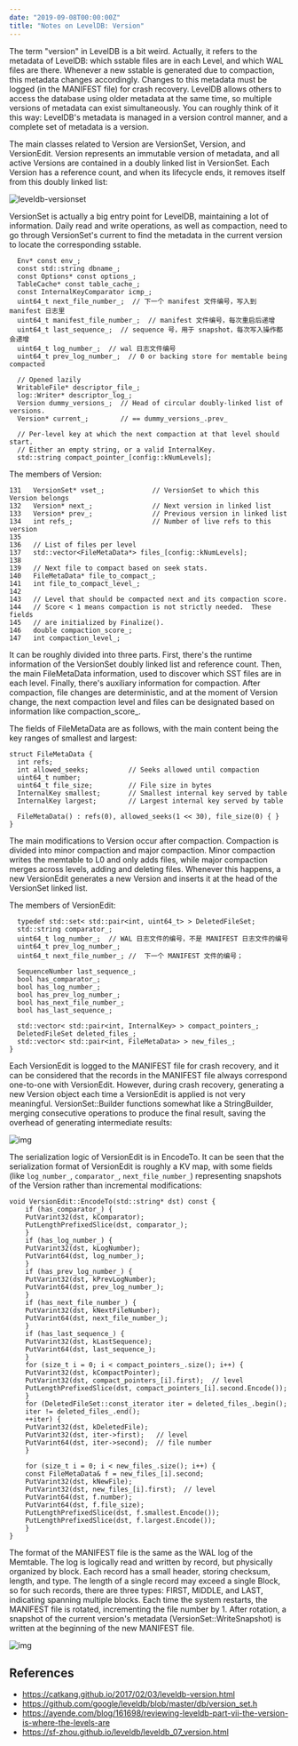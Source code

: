 ```yaml
---
date: "2019-09-08T00:00:00Z"
title: "Notes on LevelDB: Version"
---
```


The term "version" in LevelDB is a bit weird. Actually, it refers to the metadata of LevelDB: which sstable files are in each Level, and which WAL files are there. Whenever a new sstable is generated due to compaction, this metadata changes accordingly. Changes to this metadata must be logged (in the MANIFEST file) for crash recovery. LevelDB allows others to access the database using older metadata at the same time, so multiple versions of metadata can exist simultaneously. You can roughly think of it this way: LevelDB's metadata is managed in a version control manner, and a complete set of metadata is a version.

The main classes related to Version are VersionSet, Version, and VersionEdit. Version represents an immutable version of metadata, and all active Versions are contained in a doubly linked list in VersionSet. Each Version has a reference count, and when its lifecycle ends, it removes itself from this doubly linked list:

![leveldb-versionset](/images/2019-09-08-leveldb-version/leveldb-versionset.png)

VersionSet is actually a big entry point for LevelDB, maintaining a lot of information. Daily read and write operations, as well as compaction, need to go through VersionSet's current to find the metadata in the current version to locate the corresponding sstable.

```
  Env* const env_;
  const std::string dbname_;
  const Options* const options_;
  TableCache* const table_cache_;
  const InternalKeyComparator icmp_;
  uint64_t next_file_number_;  // 下一个 manifest 文件编号，写入到 manifest 日志里
  uint64_t manifest_file_number_;  // manifest 文件编号，每次重启后递增
  uint64_t last_sequence_;  // sequence 号，用于 snapshot，每次写入操作都会递增
  uint64_t log_number_;  // wal 日志文件编号
  uint64_t prev_log_number_;  // 0 or backing store for memtable being compacted

  // Opened lazily
  WritableFile* descriptor_file_;
  log::Writer* descriptor_log_;
  Version dummy_versions_;  // Head of circular doubly-linked list of versions.
  Version* current_;        // == dummy_versions_.prev_

  // Per-level key at which the next compaction at that level should start.
  // Either an empty string, or a valid InternalKey.
  std::string compact_pointer_[config::kNumLevels];
```

The members of Version:

```
131   VersionSet* vset_;            // VersionSet to which this Version belongs
132   Version* next_;               // Next version in linked list
133   Version* prev_;               // Previous version in linked list
134   int refs_;                    // Number of live refs to this version
135
136   // List of files per level
137   std::vector<FileMetaData*> files_[config::kNumLevels];
138
139   // Next file to compact based on seek stats.
140   FileMetaData* file_to_compact_;
141   int file_to_compact_level_;
142
143   // Level that should be compacted next and its compaction score.
144   // Score < 1 means compaction is not strictly needed.  These fields
145   // are initialized by Finalize().
146   double compaction_score_;
147   int compaction_level_;
```

It can be roughly divided into three parts. First, there's the runtime information of the VersionSet doubly linked list and reference count. Then, the main FileMetaData information, used to discover which SST files are in each level. Finally, there's auxiliary information for compaction. After compaction, file changes are deterministic, and at the moment of Version change, the next compaction level and files can be designated based on information like compaction_score_.

The fields of FileMetaData are as follows, with the main content being the key ranges of smallest and largest:

```
struct FileMetaData {
  int refs;
  int allowed_seeks;          // Seeks allowed until compaction
  uint64_t number; 
  uint64_t file_size;         // File size in bytes
  InternalKey smallest;       // Smallest internal key served by table
  InternalKey largest;        // Largest internal key served by table

  FileMetaData() : refs(0), allowed_seeks(1 << 30), file_size(0) { }
}
```

The main modifications to Version occur after compaction. Compaction is divided into minor compaction and major compaction. Minor compaction writes the memtable to L0 and only adds files, while major compaction merges across levels, adding and deleting files. Whenever this happens, a new VersionEdit generates a new Version and inserts it at the head of the VersionSet linked list.

The members of VersionEdit:

```
  typedef std::set< std::pair<int, uint64_t> > DeletedFileSet;
  std::string comparator_;
  uint64_t log_number_;  // WAL 日志文件的编号，不是 MANIFEST 日志文件的编号
  uint64_t prev_log_number_; 
  uint64_t next_file_number_; //  下一个 MANIFEST 文件的编号；

  SequenceNumber last_sequence_;
  bool has_comparator_;
  bool has_log_number_;
  bool has_prev_log_number_;
  bool has_next_file_number_;
  bool has_last_sequence_;

  std::vector< std::pair<int, InternalKey> > compact_pointers_;
  DeletedFileSet deleted_files_;
  std::vector< std::pair<int, FileMetaData> > new_files_;
}
```

Each VersionEdit is logged to the MANIFEST file for crash recovery, and it can be considered that the records in the MANIFEST file always correspond one-to-one with VersionEdit. However, during crash recovery, generating a new Version object each time a VersionEdit is applied is not very meaningful. VersionSet::Builder functions somewhat like a StringBuilder, merging consecutive operations to produce the final result, saving the overhead of generating intermediate results:

![img](/images/2019-09-08-leveldb-version/wjxyapo.png)

The serialization logic of VersionEdit is in EncodeTo. It can be seen that the serialization format of VersionEdit is roughly a KV map, with some fields (like `log_number_`, `comparator_`, `next_file_number_`) representing snapshots of the Version rather than incremental modifications:

```
void VersionEdit::EncodeTo(std::string* dst) const {
    if (has_comparator_) {
	PutVarint32(dst, kComparator);
	PutLengthPrefixedSlice(dst, comparator_);
    }
    if (has_log_number_) {
	PutVarint32(dst, kLogNumber);
	PutVarint64(dst, log_number_);
    }
    if (has_prev_log_number_) {
	PutVarint32(dst, kPrevLogNumber);
	PutVarint64(dst, prev_log_number_);
    }
    if (has_next_file_number_) {
	PutVarint32(dst, kNextFileNumber);
	PutVarint64(dst, next_file_number_);
    }
    if (has_last_sequence_) {
	PutVarint32(dst, kLastSequence);
	PutVarint64(dst, last_sequence_);
    }
    for (size_t i = 0; i < compact_pointers_.size(); i++) {
	PutVarint32(dst, kCompactPointer);
	PutVarint32(dst, compact_pointers_[i].first);  // level
	PutLengthPrefixedSlice(dst, compact_pointers_[i].second.Encode());
    }
    for (DeletedFileSet::const_iterator iter = deleted_files_.begin();
    iter != deleted_files_.end();
	++iter) {
	PutVarint32(dst, kDeletedFile);
	PutVarint32(dst, iter->first);   // level
	PutVarint64(dst, iter->second);  // file number
    }

    for (size_t i = 0; i < new_files_.size(); i++) {
	const FileMetaData& f = new_files_[i].second;
	PutVarint32(dst, kNewFile);
	PutVarint32(dst, new_files_[i].first);  // level
	PutVarint64(dst, f.number);
	PutVarint64(dst, f.file_size);
	PutLengthPrefixedSlice(dst, f.smallest.Encode());
	PutLengthPrefixedSlice(dst, f.largest.Encode());
    }
}
```

The format of the MANIFEST file is the same as the WAL log of the Memtable. The log is logically read and written by record, but physically organized by block. Each record has a small header, storing checksum, length, and type. The length of a single record may exceed a single Block, so for such records, there are three types: FIRST, MIDDLE, and LAST, indicating spanning multiple blocks. Each time the system restarts, the MANIFEST file is rotated, incrementing the file number by 1. After rotation, a snapshot of the current version's metadata (VersionSet::WriteSnapshot) is written at the beginning of the new MANIFEST file.

![img](/images/2019-09-08-leveldb-version/leveldb-log2.png)

## References

- <https://catkang.github.io/2017/02/03/leveldb-version.html>
- <https://github.com/google/leveldb/blob/master/db/version_set.h>
- <https://ayende.com/blog/161698/reviewing-leveldb-part-vii-the-version-is-where-the-levels-are>
- <https://sf-zhou.github.io/leveldb/leveldb_07_version.html>
